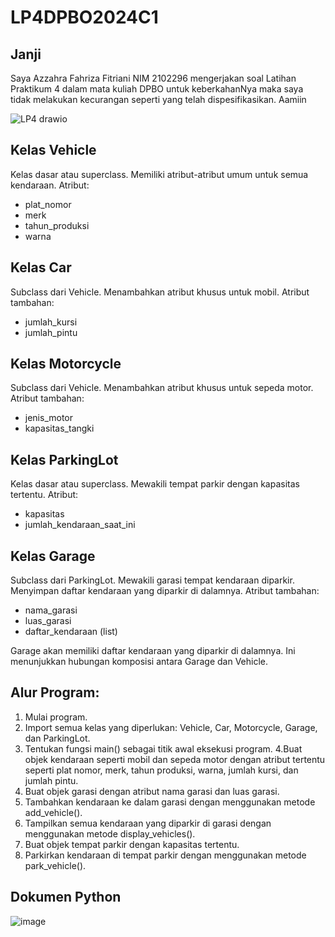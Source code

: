 # LP4DPBO2024C1

## Janji 
Saya Azzahra Fahriza Fitriani NIM 2102296 mengerjakan soal Latihan Praktikum 4 dalam mata kuliah DPBO untuk keberkahanNya maka saya tidak melakukan kecurangan seperti yang telah dispesifikasikan. Aamiin

![LP4 drawio](https://github.com/azzahrafahriza/LP4DPBO2024C1/assets/101120742/e92016a4-1134-445e-a59f-fc82c363b5d0)

## Kelas Vehicle
Kelas dasar atau superclass. Memiliki atribut-atribut umum untuk semua kendaraan.
Atribut:

- plat_nomor
- merk
- tahun_produksi
- warna

## Kelas Car
Subclass dari Vehicle. Menambahkan atribut khusus untuk mobil.
Atribut tambahan:

- jumlah_kursi
- jumlah_pintu

## Kelas Motorcycle
Subclass dari Vehicle. Menambahkan atribut khusus untuk sepeda motor.
Atribut tambahan:

- jenis_motor
- kapasitas_tangki

## Kelas ParkingLot
Kelas dasar atau superclass. Mewakili tempat parkir dengan kapasitas tertentu.
Atribut:

- kapasitas
- jumlah_kendaraan_saat_ini

## Kelas Garage
Subclass dari ParkingLot. Mewakili garasi tempat kendaraan diparkir. Menyimpan daftar kendaraan yang diparkir di dalamnya.
Atribut tambahan:

- nama_garasi
- luas_garasi
- daftar_kendaraan (list)


Garage akan memiliki daftar kendaraan yang diparkir di dalamnya. Ini menunjukkan hubungan komposisi antara Garage dan Vehicle.

## Alur Program:
1. Mulai program.
2. Import semua kelas yang diperlukan: Vehicle, Car, Motorcycle, Garage, dan ParkingLot.
3. Tentukan fungsi main() sebagai titik awal eksekusi program.
4.Buat objek kendaraan seperti mobil dan sepeda motor dengan atribut tertentu seperti plat nomor, merk, tahun produksi, warna, jumlah kursi, dan jumlah pintu.
5. Buat objek garasi dengan atribut nama garasi dan luas garasi.
6. Tambahkan kendaraan ke dalam garasi dengan menggunakan metode add_vehicle().
7. Tampilkan semua kendaraan yang diparkir di garasi dengan menggunakan metode display_vehicles().
8. Buat objek tempat parkir dengan kapasitas tertentu.
9. Parkirkan kendaraan di tempat parkir dengan menggunakan metode park_vehicle().

## Dokumen Python 
![image](https://github.com/azzahrafahriza/LP4DPBO2024C1/assets/101120742/bab7f6f3-e543-4236-b9a2-cdc26d606371)
